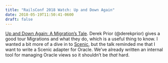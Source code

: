```yaml
---
title: "RailsConf 2018 Watch: Up and Down Again"
date: 2018-05-19T11:50:41-0600
draft: false
---
```






[Up and Down Again: A Migration’s Tale](http://confreaks.tv/videos/railsconf2018-up-and-down-again-a-migration-s-tale). Derek Prior (@derekprior) gives a good tour Migrations and what they do, which is a useful thing to know. I wanted a bit more of a dive in to [Scenic](https://github.com/thoughtbot/scenic), but the talk reminded me that I want to write a Scenic adapter for Oracle. We’ve already written an internal tool for managing Oracle views so it shouldn’t be _that_ hard.



